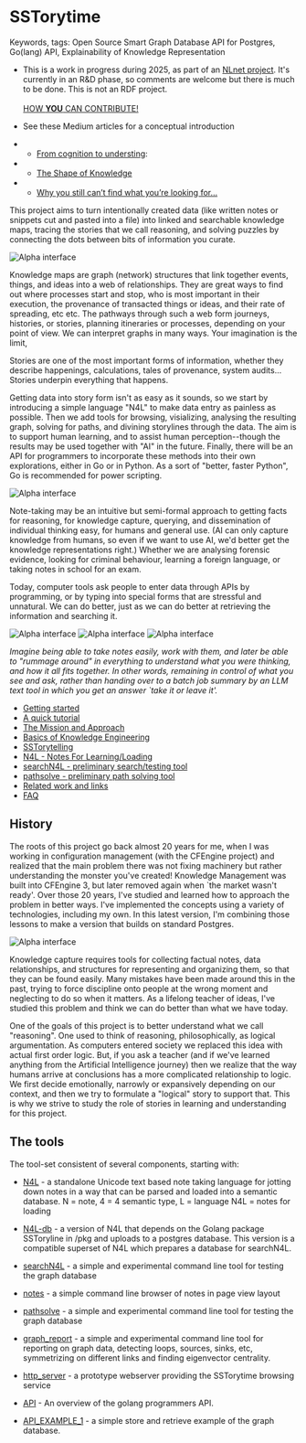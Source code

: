 <!--
 SSTorytime - a ChiTek-i project by Mark Burgess

 Semantic Spacetime Story graph database library over postgresql (SSTorytime)
 This is an NLnet sponsored project, See https://nlnet.nl/project/SmartSemanticDataLookup/

-->

# SSTorytime

 Keywords, tags: Open Source Smart Graph Database API for Postgres, Go(lang) API, Explainability of Knowledge Representation

* This is a work in progress during 2025, as part of an [NLnet project](https://nlnet.nl/project/SmartSemanticDataLookup/). It's currently in an R&D phase, so comments are welcome but there is much to be done. This is not an RDF project. <br><br> [HOW **YOU** CAN CONTRIBUTE!](docs/howtocontribute.md)

* See these Medium articles for a conceptual introduction
* * [From cognition to understing](https://medium.com/@mark-burgess-oslo-mb/from-cognition-to-understanding-677e3b7485de): 
* * [The Shape of Knowledge](https://medium.com/@mark-burgess-oslo-mb/semantic-spacetime-1-the-shape-of-knowledge-86daced424a5)
* * [Why you still can’t find what you’re looking for…](https://medium.com/p/922d113177e7)

This project aims to turn intentionally created data (like written
notes or snippets cut and pasted into a file) into linked and
searchable knowledge maps, tracing the stories that we call reasoning,
and solving puzzles by connecting the dots between bits of information
you curate.

![Alpha interface](https://github.com/markburgess/SSTorytime/blob/main/docs/figs/front.png 'Testing a web interface')

Knowledge maps are graph (network) structures that link together
events, things, and ideas into a web of relationships. They are great
ways to find out where processes start and stop, who is most important
in their execution, the provenance of transacted things or ideas, and
their rate of spreading, etc etc.  The pathways through such a web
form journeys, histories, or stories, planning itineraries or
processes, depending on your point of view.  We can interpret graphs
in many ways. Your imagination is the limit,

Stories are one of the most important forms of information, whether they
describe happenings, calculations, tales of provenance, system audits... Stories
underpin everything that happens.

Getting data into story form isn't as easy as it sounds, so we start
by introducing a simple language "N4L" to make data entry as painless
as possible.  Then we add tools for browsing, visializing, analysing
the resulting graph, solving for paths, and divining storylines
through the data. The aim is to support human learning, and to assist
human perception--though the results may be used together with "AI" in the future.
Finally, there will be an API for programmers to incorporate these methods
into their own explorations, either in Go or in Python. As a sort of "better, faster Python",
Go is recommended for power scripting.

![Alpha interface](https://github.com/markburgess/SSTorytime/blob/main/docs/figs/graph.png 'Testing a web interface')

Note-taking may be an intuitive but semi-formal approach to
getting facts for reasoning, for knowledge capture, querying, and
dissemination of individual thinking easy, for humans and general
use. (AI can only capture knowledge from humans, so even if we want to
use AI, we'd better get the knowledge representations right.)  Whether
we are analysing forensic evidence, looking for criminal behaviour,
learning a foreign language, or taking notes in school for an exam.

Today, computer tools ask people to enter data through APIs by programming,
or by typing into special forms that are stressful and unnatural. We can do better,
just as we can do better at retrieving the information and searching it.

![Alpha interface](https://github.com/markburgess/SSTorytime/blob/main/docs/figs/last.png 'Testing a web interface')
![Alpha interface](https://github.com/markburgess/SSTorytime/blob/main/docs/figs/webapp6.png 'Testing a web interface')
![Alpha interface](https://github.com/markburgess/SSTorytime/blob/main/docs/figs/webapp1.png 'Testing a web interface')

*Imagine being able to take notes easily, work with them, and later be
able to "rummage around" in everything to understand what you were
thinking, and how it all fits together.  In other words, remaining in
control of what you see and ask, rather than handing over to a batch
job summary by an LLM text tool in which you get an answer `take it or leave it'.*

* [Getting started](docs/README.md)
* [A quick tutorial](docs/Tutorial.md)
* [The Mission and Approach](docs/approach.md)
* [Basics of Knowledge Engineering](docs/KnowledgeAndLearning.md)
* [SSTorytelling](docs/Storytelling.md)
* [N4L - Notes For Learning/Loading](docs/N4L.md)
* [searchN4L - preliminary search/testing tool](docs/searchN4L.md)
* [pathsolve - preliminary path solving tool](docs/pathsolve.md)
* [Related work and links](docs/outreach.md)
* [FAQ](docs/FAQ.md)

## History

The roots of this project go back almost 20 years for me, when I was working in configuration
management (with the CFEngine project) and realized that the main problem there was not
fixing machinery but rather understanding the monster you've created! Knowledge Management
was built into CFEngine 3, but later removed again when `the market wasn't ready'. Over those
20 years, I've studied and learned how to approach the problem in better ways. I've implemented
the concepts using a variety of technologies, including my own. In this latest version, I'm
combining those lessons to make a version that builds on standard Postgres.


![Alpha interface](https://github.com/markburgess/SSTorytime/blob/main/docs/figs/webapp4.png 'Testing a web interface')

Knowledge capture requires tools for collecting factual notes, data
relationships, and structures for representing and organizing them, so
that they can be found easily. Many mistakes have been made around
this in the past, trying to force discipline onto people at the wrong
moment and neglecting to do so when it matters. As a lifelong teacher
of ideas, I've studied this problem and think we can do better than
what we have today.

One of the goals of this project is to better understand what we call "reasoning".
One used to think of reasoning, philosophically, as logical argumentation. As computers
entered society we replaced this idea with actual first order logic. But, if you ask
a teacher (and if we've learned anything from the Artificial Intelligence journey)
then we realize that the way humans arrive at conclusions has a more complicated
relationship to logic. We first decide emotionally, narrowly or expansively depending
on our context, and then we try to formulate a "logical" story to support that.
This is why we strive to study the role of stories in learning and understanding for this project.

## The tools

The tool-set consistent of several components, starting with:

* [N4L](docs/N4L.md) - a standalone Unicode text based note taking language for jotting down notes in a way
        that can be parsed and loaded into a semantic database. 
        N = note, 4 = 4 semantic type, L = language
        N4L = notes for loading

* [N4L-db](docs/N4L.md) - a version of N4L that depends on the Golang package SSToryline in /pkg and uploads to a postgres database. This version is a compatible superset of N4L which prepares a database for searchN4L.

* [searchN4L](docs/searchN4L.md) - a simple and experimental command line tool for testing the graph database

* [notes](docs/notes.md) - a simple command line browser of notes in page view layout

* [pathsolve](docs/pathsolve.md) - a simple and experimental command line tool for testing the graph database

* [graph_report](docs/graph_report.md) - a simple and experimental command line tool for reporting on graph data, detecting loops, sources, sinks, etc, symmetrizing on different links and finding eigenvector centrality.

* [http_server](docs/Tutorial.md) - a prototype webserver providing the SSTorytime browsing service

* [API](docs/API.md) - An overview of the golang programmers API.

* [API_EXAMPLE_1](src/API_EXAMPLE_1.go) - a simple store and retrieve example of the graph database.


